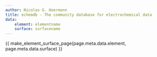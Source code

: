 ```yaml
---
author: Nicolas G. Hoermann
title: echemdb - The community database for electrochemical data
data:
    element: elementname 
    surface: surfacename
---
```



{{ make_element_surface_page(page.meta.data.element, page.meta.data.surface) }}






